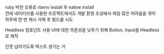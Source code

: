 ruby 버전 오류로 rbenv install 후 native install<br />
전에 네이티브를 사용한 프로젝트에서도 개발 환경 조성에서 제일 많은 어려움을 겪어 하루에 한 번 캐시 삭제 후 빌드를 시도 <br />

Headless 컴포넌트 사용 UI에 대한 의존성을 낮추기 위해 Button, Input을 Headless로 제작

인풋 넘어가도록 텍스트 생기는 거

